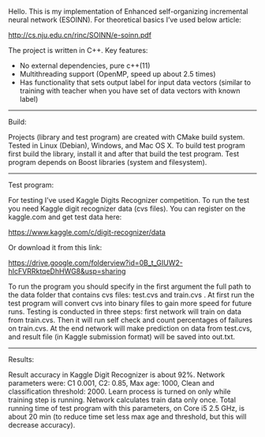 Hello. This is my implementation of Enhanced self-organizing incremental neural network (ESOINN). 
For theoretical basics I’ve used below article: 

http://cs.nju.edu.cn/rinc/SOINN/e-soinn.pdf 

The project is written in C++. Key features:
- No external dependencies, pure c++(11)
- Multithreading support (OpenMP, speed up about 2.5 times)
- Has functionality that sets output label for input data vectors (similar to training with teacher when you have set of data vectors with known label)

----------------------------------------------------------------
Build:

Projects (library and test program) are created with CMake build system. Tested in Linux (Debian), Windows, and Mac OS X. To build test program first build the library, install it and after that build the test program. Test program depends on Boost libraries (system and filesystem).

----------------------------------------------------------------
Test program:

For testing I’ve used Kaggle Digits Recognizer competition. To run the test you need Kaggle digit recognizer data (cvs files). 
You can register on the kaggle.com and get test data here:

https://www.kaggle.com/c/digit-recognizer/data 

Or download it from this link:

https://drive.google.com/folderview?id=0B_t_GIUW2-hIcFVRRktqeDhHWG8&usp=sharing

To run the program you should specify in the first argument the full path to the data folder that contains cvs files: test.cvs and train.cvs .
At first run the test program will convert cvs into binary files to gain more speed for future runs. 
Testing is conducted in three steps: first network will train on data from train.cvs. Then it will run self check and count percentages of failures on train.cvs. At the end network will make prediction on data from  test.cvs, and result file (in Kaggle submission format) will be saved into out.txt.

----------------------------------------------------------------
Results:

Result accuracy in Kaggle Digit Recognizer is about 92%. Network parameters were: C1 0.001, C2: 0.85, Max age: 1000, Clean and classification threshold: 2000.  Learn process is turned on only while training step is running. Network calculates train data only once. Total running time of test program with this parameters, on Core i5 2.5 GHz, is about 20 min (to reduce time set less max age and threshold, but this will decrease accuracy).
